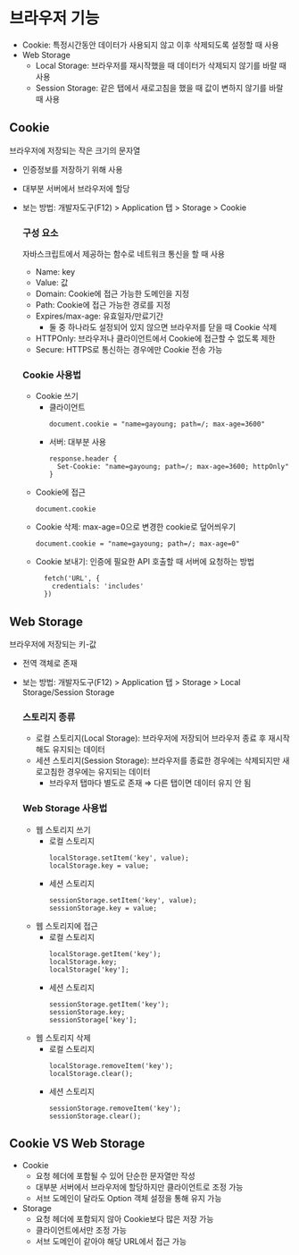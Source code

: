 # 브라우저 기능

- Cookie: 특정시간동안 데이터가 사용되지 않고 이후 삭제되도록 설정할 때 사용
- Web Storage
  - Local Storage: 브라우저를 재시작했을 때 데이터가 삭제되지 않기를 바랄 때 사용
  - Session Storage: 같은 탭에서 새로고침을 했을 때 값이 변하지 않기를 바랄 때 사용

## Cookie

브라우저에 저장되는 작은 크기의 문자열

- 인증정보를 저장하기 위해 사용
- 대부분 서버에서 브라우저에 할당
- 보는 방법: 개발자도구(F12) > Application 탭 > Storage > Cookie

  ### 구성 요소

  자바스크립트에서 제공하는 함수로 네트워크 통신을 할 때 사용

  - Name: key
  - Value: 값
  - Domain: Cookie에 접근 가능한 도메인을 지정
  - Path: Cookie에 접근 가능한 경로를 지정
  - Expires/max-age: 유효일자/만료기간
    - 둘 중 하나라도 설정되어 있지 않으면 브라우저를 닫을 때 Cookie 삭제
  - HTTPOnly: 브라우저나 클라이언트에서 Cookie에 접근할 수 없도록 제한
  - Secure: HTTPS로 통신하는 경우에만 Cookie 전송 가능

  ### Cookie 사용법

  - Cookie 쓰기
    - 클라이언트
      ```
      document.cookie = "name=gayoung; path=/; max-age=3600"
      ```
    - 서버: 대부분 사용
      ```
      response.header {
        Set-Cookie: "name=gayoung; path=/; max-age=3600; httpOnly"
      }
      ```
  - Cookie에 접근
    ```
    document.cookie
    ```
  - Cookie 삭제: max-age=0으로 변경한 cookie로 덮어씌우기
    ```
    document.cookie = "name=gayoung; path=/; max-age=0"
    ```
  - Cookie 보내기: 인증에 필요한 API 호출할 때 서버에 요청하는 방법
    ```
      fetch('URL', {
        credentials: 'includes'
      })
    ```

## Web Storage

브라우저에 저장되는 키-값

- 전역 객체로 존재
- 보는 방법: 개발자도구(F12) > Application 탭 > Storage > Local Storage/Session Storage

  ### 스토리지 종류

  - 로컬 스토리지(Local Storage): 브라우저에 저장되어 브라우저 종료 후 재시작해도 유지되는 데이터
  - 세션 스토리지(Session Storage): 브라우저를 종료한 경우에는 삭제되지만 새로고침한 경우에는 유지되는 데이터
    - 브라우저 탭마다 별도로 존재 ⇒ 다른 탭이면 데이터 유지 안 됨

  ### Web Storage 사용법

  - 웹 스토리지 쓰기
    - 로컬 스토리지
      ```
      localStorage.setItem('key', value);
      localStorage.key = value;
      ```
    - 세션 스토리지
      ```
      sessionStorage.setItem('key', value);
      sessionStorage.key = value;
      ```
  - 웹 스토리지에 접근
    - 로컬 스토리지
      ```
      localStorage.getItem('key');
      localStorage.key;
      localStorage['key'];
      ```
    - 세션 스토리지
      ```
      sessionStorage.getItem('key');
      sessionStorage.key;
      sessionStorage['key'];
      ```
  - 웹 스토리지 삭제
    - 로컬 스토리지
      ```
      localStorage.removeItem('key');
      localStorage.clear();
      ```
    - 세션 스토리지
      ```
      sessionStorage.removeItem('key');
      sessionStorage.clear();
      ```

## Cookie VS Web Storage

- Cookie
  - 요청 헤더에 포함될 수 있어 단순한 문자열만 작성
  - 대부분 서버에서 브라우저에 할당하지만 클라이언트로 조정 가능
  - 서브 도메인이 달라도 Option 객체 설정을 통해 유지 가능
- Storage
  - 요청 헤더에 포함되지 않아 Cookie보다 많은 저장 가능
  - 클라이언트에서만 조정 가능
  - 서브 도메인이 같아야 해당 URL에서 접근 가능
